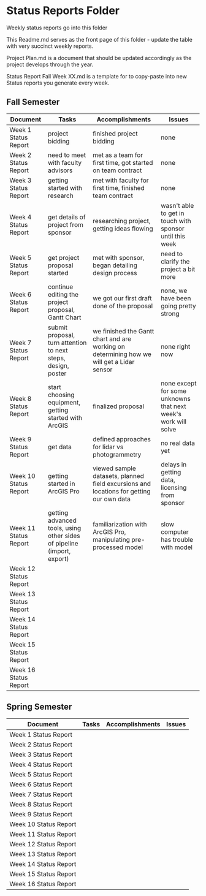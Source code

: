 # Status Reports Folder
Weekly status reports go into this folder

This Readme.md serves as the front page of this folder - update the table with very succinct weekly reports.

Project Plan.md is a document that should be updated accordingly as the project develops through the year.

Status Report Fall Week XX.md is a template for to copy-paste into new Status reports you generate every week.

## Fall Semester

| Document | Tasks | Accomplishments | Issues |
|---|---|---|---|
| Week 1 Status Report | project bidding | finished project bidding | none |
| Week 2 Status Report | need to meet with faculty advisors | met as a team for first time, got started on team contract | none |
| Week 3 Status Report | getting started with research | met with faculty for first time, finished team contract | none |
| Week 4 Status Report | get details of project from sponsor | researching project, getting ideas flowing | wasn't able to get in touch with sponsor until this week |
| Week 5 Status Report | get project proposal started | met with sponsor, began detailing design process | need to clarify the project a bit more |
| Week 6 Status Report | continue editing the project proposal, Gantt Chart | we got our first draft done of the proposal | none, we have been going pretty strong |
| Week 7 Status Report | submit proposal, turn attention to next steps, design, poster | we finished the Gantt chart and are working on determining how we will get a Lidar sensor | none right now |
| Week 8 Status Report | start choosing equipment, getting started with ArcGIS | finalized proposal | none except for some unknowns that next week's work will solve |
| Week 9 Status Report | get data | defined approaches for lidar vs photogrammetry | no real data yet |
| Week 10 Status Report | getting started in ArcGIS Pro | viewed sample datasets, planned field excursions and locations for getting our own data | delays in getting data, licensing from sponsor |
| Week 11 Status Report | getting advanced tools, using other sides of pipeline (import, export) | familiarization with ArcGIS Pro, manipulating pre-processed model | slow computer has trouble with model |
| Week 12 Status Report |  |  |  |
| Week 13 Status Report | | | |
| Week 14 Status Report | | | |
| Week 15 Status Report | | | |
| Week 16 Status Report | | | |

## Spring Semester

| Document | Tasks | Accomplishments| Issues |
|---|---|---|---|
| Week 1 Status Report | | | |
| Week 2 Status Report | | | |
| Week 3 Status Report | | | |
| Week 4 Status Report | | | |
| Week 5 Status Report | | | |
| Week 6 Status Report | | | |
| Week 7 Status Report | | | |
| Week 8 Status Report | | | |
| Week 9 Status Report | | | |
| Week 10 Status Report | | | |
| Week 11 Status Report | | | |
| Week 12 Status Report | | | |
| Week 13 Status Report | | | |
| Week 14 Status Report | | | |
| Week 15 Status Report | | | |
| Week 16 Status Report | | | |
